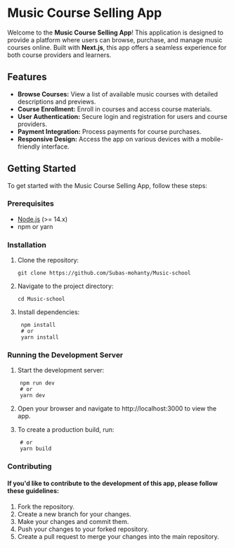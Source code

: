 # Music Course Selling App

Welcome to the **Music Course Selling App**! This application is designed to provide a platform where users can browse, purchase, and manage music courses online. Built with **Next.js**, this app offers a seamless experience for both course providers and learners.

## Features

- **Browse Courses:** View a list of available music courses with detailed descriptions and previews.
- **Course Enrollment:** Enroll in courses and access course materials.
- **User Authentication:** Secure login and registration for users and course providers.
- **Payment Integration:** Process payments for course purchases.
- **Responsive Design:** Access the app on various devices with a mobile-friendly interface.

## Getting Started

To get started with the Music Course Selling App, follow these steps:

### Prerequisites

- [Node.js](https://nodejs.org/en/) (>= 14.x)
- npm or yarn

### Installation

1. Clone the repository:

   ```
   git clone https://github.com/Subas-mohanty/Music-school
   ```

2. Navigate to the project directory:

   ```
   cd Music-school

   ```

3. Install dependencies:

   ```
    npm install
    # or
    yarn install

   ```
### Running the Development Server
1. Start the development server:
```
    npm run dev
    # or
    yarn dev
```

2. Open your browser and navigate to http://localhost:3000 to view the app.

3. To create a production build, run:
```npm run build
    # or
    yarn build
```

### Contributing
#### If you'd like to contribute to the development of this app, please follow these guidelines:
1. Fork the repository.
2. Create a new branch for your changes.
3. Make your changes and commit them.
4. Push your changes to your forked repository.
5. Create a pull request to merge your changes into the main repository.

